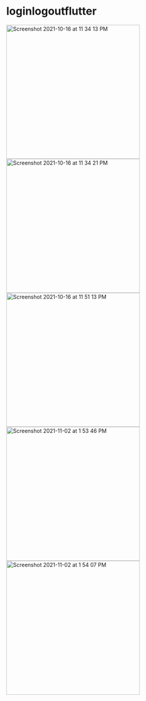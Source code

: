 # loginlogoutflutter

<span>
<img width="352" alt="Screenshot 2021-10-16 at 11 34 13 PM" src="https://user-images.githubusercontent.com/65539742/137597769-c6157f2e-ab06-4f27-8d7a-0d5a3567751a.png">
<img width="352" alt="Screenshot 2021-10-16 at 11 34 21 PM" src="https://user-images.githubusercontent.com/65539742/137597773-bf8fe3aa-77b4-4f73-989b-763f70afbdd4.png">
<img width="352" alt="Screenshot 2021-10-16 at 11 51 13 PM" src="https://user-images.githubusercontent.com/65539742/137598161-af749d02-ebc0-4641-bca4-64bc2761ab7d.png">
<img width="352" alt="Screenshot 2021-11-02 at 1 53 46 PM" src="https://user-images.githubusercontent.com/65539742/139811123-7edf4cb3-58d3-4e23-b225-f055947f4674.png">
<img width="352" alt="Screenshot 2021-11-02 at 1 54 07 PM" src="https://user-images.githubusercontent.com/65539742/139811152-042c0b2d-4bac-4e18-b316-e35b6b448f76.png">

</span>
